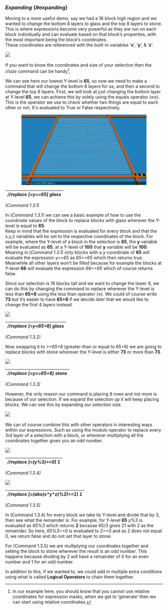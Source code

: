 ### *Expanding* {#expanding}

Moving to a more useful demo, say we had a 16 block high region and we wanted to change the bottom 8 layers to glass and the top 8 layers to stone. This is where expressions become very powerful as they are run on each block individually and can evaluate based on that block’s properties, with the most important being the block’s coordinates.  
These coordinates are referenced with the built-in variables ‘**x**’, ‘**y**’, & ‘**z**’.

![](../../.gitbook/assets/what\_are\_expressions/expanding\_size.gif)

If you want to know the coordinates and size of your selection then the *//size* command can be handy[^3].

We can see here our lowest Y-level is **65**, so now we need to make a command that will change the bottom 8 layers for us, and then a second to change the top 8 layers. First, we will look at just changing the bottom layer at Y-level **65**, we can achieve this by solely using the equals operator (**\==**). This is the operator we use to check whether two things are equal to each other or not. It's evaluated to True or False respectively.  

<div align="center">
<img tyle="float: center;" width="400" src="../../.gitbook/assets/what_are_expressions/expanding_equals.png">
</div>

| *//replace \[=y==65\] glass* |
| :---- |

*(Command 1.3.1)*

In (*Command 1.3.1)* we can see a basic example of how to use the coordinate values of the block to replace blocks with glass wherever the Y-level is equal to **65**.   
Keep in mind that the expression is evaluated for every block and that the x,y,z variables will be set to the respective coordinates of the block. For example, where the Y-level of a block in the selection is **65**, the **y** variable will be evaluated as **65**, at a Y-level of **100** that **y** variable will be **100**. Meaning in (*Command 1.3.1)* only blocks with a y-coordinate of **65** will evaluate the expression *y==65* as *65==65* which then returns true. Meanwhile all other layers won’t be filled because for example the blocks at Y-level **66** will evaluate the expression *66==65* which of course returns false.

Since our selection is 16 blocks tall and we want to change the lower 8, we can do this by changing the command to replace wherever the Y-level is less than **65+8** using the less than operator (**\<**). We could of course write **73** but it’s easier to have **65+8** if we decide later that we would like to change the first 4 layers instead.

![](../../.gitbook/assets/what\_are\_expressions/expanding\_less.gif)

| *//replace \[=y\<65+8\] glass* |
| :---- |

*(Command 1.3.2)*

Now swapping it to *\>=65+8* (greater-than or equal to 65+8) we are going to replace blocks with stone wherever the Y-level is either **73** or more than **73**.

![](../../.gitbook/assets/what\_are\_expressions/expanding\_greater.gif)

| *//replace \[=y\>=65+8\] stone* |
| :---- |

*(Command 1.3.3)*

However, the only reason our command is placing 8 rows and not more is because of our selection. If we expand the selection up it will keep placing blocks. We can see this by expanding our selection size.

![](../../.gitbook/assets/what\_are\_expressions/expanding\_greater2.gif)

We can of course combine this with other operators in interesting ways within our expressions. Such as using the modulo operator to replace every 3rd layer of a selection with a block, or wherever multiplying all the coordinates together gives you an odd number. 

![](../../.gitbook/assets/what\_are\_expressions/expanding\_modulo.gif)

| *//replace \[=(y%3)==0\] 1* |
| :---- |

*(Command 1.3.4)*

![](../../.gitbook/assets/what\_are\_expressions/expanding\_expression.gif)

| *//replace \[=(abs(x\*y\*z)%2)==1\] 1* |
| :---- |

*(Command 1.3.5)*

In (Command 1.3.4) for every block we take its Y-level and divide that by 3, then see what the remainder is. For example, for Y-level **65** *y%3* is evaluated as *65%3* which returns **2** because 65/3 gives 21 with 2 as the remainder. So here, *65%3==0* is evaluated to *2==0* and as 2 does not equal 0, we return false and do not set that layer to stone.

For (Command 1.3.5) we are multiplying our coordinates together and setting the block to stone wherever the result is an odd number. This happens because dividing by 2 will have a remainder of 0 for an even number and 1 for an odd number.

In addition to this, if we wanted to, we could add in multiple extra conditions using what is called **Logical Operators** to chain them together.


[^3]: In our example here, you should know that you cannot use relative coordinates for expression masks, when we get to ‘generate’ then we can start using relative coordinates.